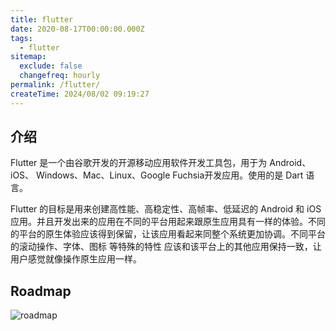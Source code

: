 ```yaml
---
title: flutter
date: 2020-08-17T00:00:00.000Z
tags:
  - flutter
sitemap:
  exclude: false
  changefreq: hourly
permalink: /flutter/
createTime: 2024/08/02 09:19:27
---
```


## 介绍

Flutter 是一个由谷歌开发的开源移动应用软件开发工具包，用于为 Android、iOS、 Windows、Mac、Linux、Google Fuchsia开发应用。使用的是 Dart 语言。

Flutter 的目标是用来创建高性能、高稳定性、高帧率、低延迟的 Android 和 iOS 应用。并且开发出来的应用在不同的平台用起来跟原生应用具有一样的体验。不同的平台的原生体验应该得到保留，让该应用看起来同整个系统更加协调。不同平台的滚动操作、字体、图标 等特殊的特性 应该和该平台上的其他应用保持一致，让用户感觉就像操作原生应用一样。

## Roadmap

![roadmap](https://raw.githubusercontent.com/olexale/flutter_roadmap/master/images/FlutterRoadmap.png)
